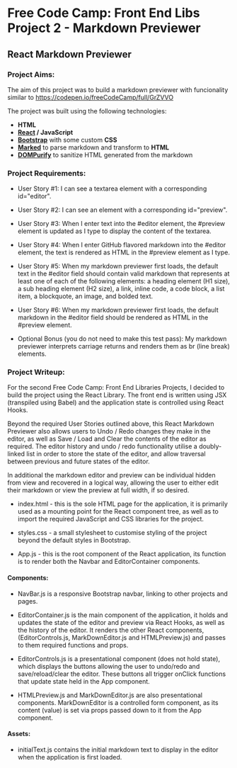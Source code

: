 # Free Code Camp: Front End Libs Project 2 - Markdown Previewer

## React Markdown Previewer

### Project Aims:

The aim of this project was to build a markdown previewer with funcionality similar to https://codepen.io/freeCodeCamp/full/GrZVVO

The project was built using the following technologies:

- **HTML**
- **[React](https://reactjs.org/) / JavaScript**
- **[Bootstrap](https://getbootstrap.com/)** with some custom **CSS**
- **[Marked](https://github.com/markedjs)** to parse markdown and transform to **HTML**
- **[DOMPurify](https://github.com/cure53/DOMPurify)** to sanitize HTML generated from the markdown

### Project Requirements:

- User Story #1: I can see a textarea element with a corresponding id="editor".

- User Story #2: I can see an element with a corresponding id="preview".

- User Story #3: When I enter text into the #editor element, the #preview element is updated as I type to display the content of the textarea.

- User Story #4: When I enter GitHub flavored markdown into the #editor element, the text is rendered as HTML in the #preview element as I type.

- User Story #5: When my markdown previewer first loads, the default text in the #editor field should contain valid markdown that represents at least one of each of the following elements: a heading element (H1 size), a sub heading element (H2 size), a link, inline code, a code block, a list item, a blockquote, an image, and bolded text.

- User Story #6: When my markdown previewer first loads, the default markdown in the #editor field should be rendered as HTML in the #preview element.

- Optional Bonus (you do not need to make this test pass): My markdown previewer interprets carriage returns and renders them as br (line break) elements.

### Project Writeup:

For the second Free Code Camp: Front End Libraries Projects, I decided to build the project using the React Library. The front end is written using JSX (transpiled using Babel) and the application state is controlled using React Hooks.

Beyond the required User Stories outlined above, this React Markdown Previewer also allows users to Undo / Redo changes they make in the editor, as well as Save / Load and Clear the contents of the editor as required. The editor history and undo / redo functionality utilise a doubly-linked list in order to store the state of the editor, and allow traversal between previous and future states of the editor.

In additional the markdown editor and preview can be individual hidden from view and recovered in a logical way, allowing the user to either edit their markdown or view the preview at full width, if so desired.

- index.html - this is the sole HTML page for the application, it is primarily used as a mounting point for the React component tree, as well as to import the required JavaScript and CSS libraries for the project.

- styles.css - a small stylesheet to customise styling of the project beyond the default styles in Bootstrap.

- App.js - this is the root component of the React application, its function is to render both the Navbar and EditorContainer components.

#### Components:

- NavBar.js is a responsive Bootstrap navbar, linking to other projects and pages.

- EditorContainer.js is the main component of the application, it holds and updates the state of the editor and preview via React Hooks, as well as the history of the editor. It renders the other React components, (EditorControls.js, MarkDownEditor.js and HTMLPreview.js) and passes to them required functions and props.

- EditorControls.js is a presentational component (does not hold state), which displays the buttons allowing the user to undo/redo and save/reload/clear the editor. These buttons all trigger onClick functions that update state held in the App component.

- HTMLPreview.js and MarkDownEditor.js are also presentational components. MarkDownEditor is a controlled form component, as its content (value) is set via props passed down to it from the App component.

#### Assets:

- initialText.js contains the initial markdown text to display in the editor when the application is first loaded.
